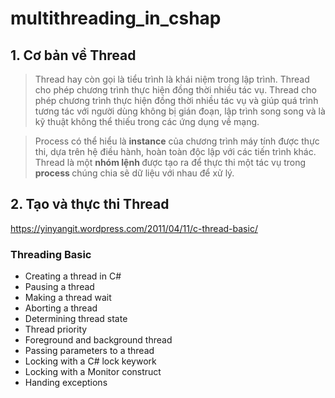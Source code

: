 # multithreading_in_cshap

## 1. Cơ bản về Thread
> Thread hay còn gọi là tiểu trình là khái niệm trong lập trình. Thread cho phép chương trình thực hiện đồng thời nhiều tác vụ.
Thread cho phép chương trình thực hiện đồng thời nhiều tác vụ và giúp quá trình tương tác với người dùng không bị gián đoạn, lập trình song song và là kỹ thuật không thể thiếu trong các ứng dụng về mạng.

> Process có thể hiểu là <b>instance</b> của chương trình máy tính được thực thi, dựa trên hệ điều hành, hoàn toàn độc lập với các tiến trình khác.
> Thread là một <b> nhóm lệnh </b> được tạo ra để thực thi một tác vụ trong <b> process </b> chúng chia sẽ dữ liệu với nhau để xử lý.

## 2. Tạo và thực thi Thread
https://yinyangit.wordpress.com/2011/04/11/c-thread-basic/


### Threading Basic
<ul>
	<li> Creating a thread in C# </li>
	<li> Pausing a thread </li>
	<li> Making a thread wait</li>
	<li> Aborting a thread </li>
	<li> Determining thread state </li>
	<li> Thread priority</li>
	<li> Foreground and background thread </li>
	<li> Passing parameters to a thread </li>
	<li> Locking with a C# lock keywork </li>
	<li> Locking with a Monitor construct </li>
	<li> Handing exceptions </li>
</ul>